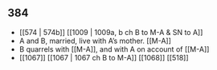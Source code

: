 ## 384
- [[574 | 574b]] [[1009 | 1009a, b ch B to M-A &amp; SN to A]] 
- A and B, married, live with A’s mother. [[M-A]]
- B quarrels with [[M-A]], and with A on account of [[M-A]]
- [[1067]] [[1067 | 1067 ch B to M-A]] [[1068]] [[518]] 

